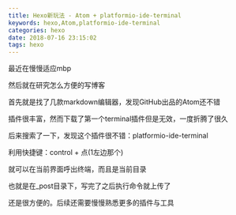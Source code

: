 ```yaml
---
title: Hexo新玩法 - Atom + platformio-ide-terminal
keywords: hexo,Atom,platformio-ide-terminal
categories: hexo
date: 2018-07-16 23:15:02
tags: hexo
---
```


最近在慢慢适应mbp

然后就在研究怎么方便的写博客

首先就是找了几款markdown编辑器，发现GitHub出品的Atom还不错

插件很丰富，然而下载了第一个terminal插件但是无效，一度折腾了很久

后来搜索了一下，发现这个插件很不错：platformio-ide-terminal

利用快捷键：control + 点(1左边那个)

就可以在当前界面呼出终端，而且是当前目录

也就是在_post目录下，写完了之后执行命令就上传了

还是很方便的。后续还需要慢慢熟悉更多的插件与工具
